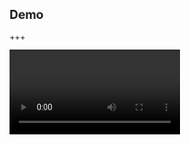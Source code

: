 ## Demo

+++

<video preload="auto" controls><source src="https://www.dropbox.com/v/s/playlist/ATwrt7LFhF7NaKRvybxa-w4QOK50qbQCLX4ITueLET7u1I1YmVx2u4ggnxavXKl3nOhGg3jCJnu-1l58JooScDH6UStJ1wmbaWixokv_dd_lwhn-zXyJ2uswotVOfN7EwybP0iTh4LI94kXf8sH4k36Qk8YKXzIquAEuxxnG7SDHXuhq-1NQwfCHv4hcer93Q_Q62D_-pzfEVBB6Eaoj8vmu1TRvT2qSV6xKK2oVXL59ZNQ79RlHx9PhsE36Yymm7ORmcJU6qv1bH9xCDw02aDjD" type="application/vnd.apple.mpegurl"></video>
